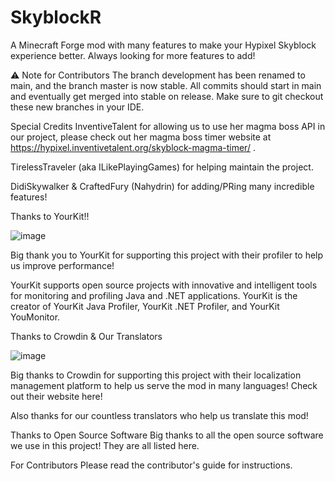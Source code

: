 # SkyblockR
A Minecraft Forge mod with many features to make your Hypixel Skyblock experience better. Always looking for more features to add!

⚠️ Note for Contributors
The branch development has been renamed to main, and the branch master is now stable. All commits should start in main and eventually get merged into stable on release. Make sure to git checkout these new branches in your IDE.

Special Credits
InventiveTalent for allowing us to use her magma boss API in our project, please check out her magma boss timer website at https://hypixel.inventivetalent.org/skyblock-magma-timer/ .

TirelessTraveler (aka ILikePlayingGames) for helping maintain the project.

DidiSkywalker & CraftedFury (Nahydrin) for adding/PRing many incredible features!

Thanks to YourKit!!

![image](https://user-images.githubusercontent.com/116082515/196427171-1f61fb2e-5b5c-49e0-bc38-ca8e84dc88b8.png)

Big thank you to YourKit for supporting this project with their profiler to help us improve performance!

YourKit supports open source projects with innovative and intelligent tools for monitoring and profiling Java and .NET applications. YourKit is the creator of YourKit Java Profiler, YourKit .NET Profiler, and YourKit YouMonitor.


Thanks to Crowdin & Our Translators

![image](https://user-images.githubusercontent.com/116082515/196427241-5e1d241b-068f-4673-b040-4607b745aab9.png)

Big thanks to Crowdin for supporting this project with their localization management platform to help us serve the mod in many languages! Check out their website here!

Also thanks for our countless translators who help us translate this mod!

Thanks to Open Source Software
Big thanks to all the open source software we use in this project! They are all listed here.

For Contributors
Please read the contributor's guide for instructions.
